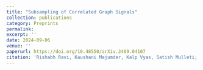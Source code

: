 ```yaml
---
title: "Subsampling of Correlated Graph Signals"
collection: publications
category: Preprints
permalink: 
excerpt: ''
date: 2024-09-06
venue: ''
paperurl: https://doi.org/10.48550/arXiv.2409.04107
citation: 'Rishabh Ravi, Kaushani Majumder, Kalp Vyas, Satish Mulleti;'
---
```


<!-- The contents above will be part of a list of publications, if the user clicks the link for the publication than the contents of section will be rendered as a full page, allowing you to provide more information about the paper for the reader. When publications are displayed as a single page, the contents of the above "citation" field will automatically be included below this section in a smaller font. -->
